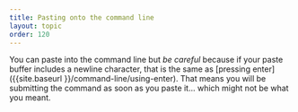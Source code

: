 ```yaml
---
title: Pasting onto the command line
layout: topic
order: 120
---
```



You can paste into the command line but _be careful_ because if your paste
buffer includes a newline character, that is the same as
[pressing enter]({{site.baseurl }}/command-line/using-enter). That means you
will be submitting the command as soon as you paste it... which might not be
what you meant.
